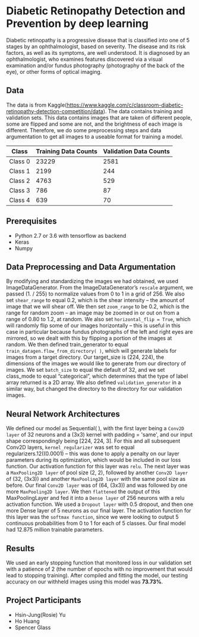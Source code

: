 # Diabetic Retinopathy Detection and Prevention by deep learning

Diabetic retinopathy is a progressive disease that is classified into one of 5 stages by an ophthalmologist, based on severity. The disease and its risk factors, as well as its symptoms, are well understood. It is diagnosed by an ophthalmologist, who examines features discovered via a visual examination and/or fundus photography (photography of the back of the eye), or other forms of optical imaging.

## Data
The data is from Kaggle(https://www.kaggle.com/c/classroom-diabetic-retinopathy-detection-competition/data). The data contains training and validation sets. This data contains images that are taken of different people, some are flipped and some are not, and the brightness of each image is different. Therefore, we do some preprocessing steps and data argumentation to get all images to a useable format for training a model.

Class | Training Data Counts | Validation Data Counts
---- | ---- | ---- |
Class 0| 23229 | 2581  |
Class 1| 2199  | 244   |
Class 2| 4763  | 529   |
Class 3| 786   | 87    |
Class 4| 639   | 70    |

## Prerequisites

- Python 2.7 or 3.6 with tensorflow as backend
- Keras
- Numpy

## Data Preprocessing and Data Argumentation

By modifying and standardizing the images we had obtained, we used ImageDataGenerator. From the ImageDataGenerator’s `rescale` argument, we passed (1. / 255) to normalize values from 0 to 1 in a grid of 256. We also set `shear_range` to equal 0.2, which is the shear intensity – the amount of image that we will shear off. We then set `zoom_range` to be 0.2, which is the range for random zoom – an image may be zoomed in or out on from a range of 0.80 to 1.2, at random. 
We also set `horizontal_flip = True`, which will randomly flip some of our images horizontally – this is useful in this case in particular because fundus photographs of the left and right eyes are mirrored, so we dealt with this by flipping a portion of the images at random.
We then defined train_generator to equal `train_datagen.flow_from_directory( )`, which will generate labels for images from a target directory. Our target_size is (224, 224), the dimensions of the images we would like to generate from our directory of images. We set `batch_size` to equal the default of 32, and we set class_mode to equal “categorical”, which determines that the type of label array returned is a 2D array. We also defined `validation_generator` in a similar way, but changed the directory to the directory for our validation images.

## Neural Network Architectures

We defined our model as Sequential( ), with the first layer being a `Conv2D layer` of 32 neurons and a (3x3) kernel with padding = 'same', and our input shape correspondingly being [224, 224, 3]. For this and all subsequent Conv2D layers, `kernel_regularizer` was set to equal regularizers.12((0.0001) – this was done to apply a penalty on our layer parameters during its optimization, which would be included in our loss function. Our activation function for this layer was `relu`. The next layer was a `MaxPooling2D layer` of pool size (2, 2), followed by another `Conv2D layer` of (32, (3x3)) and another `MaxPooling2D layer` with the same pool size as before.  Our final `Conv2D layer` was of (64, (3x3)) and was followed by one more `MaxPooling2D layer`. We then `flattened` the output of this MaxPoolingLayer and fed it into a `Dense layer` of 256 neurons with a relu activation function. We used a `Dropout layer` with 0.5 dropout, and then one more Dense layer of 5 neurons as our final layer. The activation function for this layer was the `softmax function`, since we were looking to output 5 continuous probabilities from 0 to 1 for each of 5 classes. Our final model had 12.875 million trainable parameters.

## Results

We used an early stopping function that monitored loss in our validation set with a patience of 2 (the number of epochs with no improvement that would lead to stopping training). 
After compiled and fitting the model, our testing accuracy on our withheld images using this model was **73.73%**.

## Project Participants

- Hsin-Jung(Rosie) Yu
- Ho Huang
- Spencer Glass


